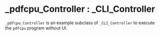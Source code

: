 # _pdfcpu_Controller : _CLI_Controller

`_pdfcpu_Controller` is an example subclass of `_CLI_Controller` to execute the `pdfcpu` program without UI. 